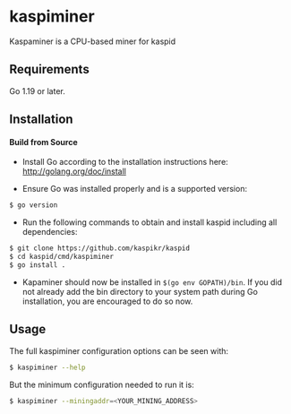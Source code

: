 # kaspiminer

Kaspaminer is a CPU-based miner for kaspid

## Requirements

Go 1.19 or later.

## Installation

#### Build from Source

- Install Go according to the installation instructions here:
  http://golang.org/doc/install

- Ensure Go was installed properly and is a supported version:

```bash
$ go version
```

- Run the following commands to obtain and install kaspid including all dependencies:

```bash
$ git clone https://github.com/kaspikr/kaspid
$ cd kaspid/cmd/kaspiminer
$ go install .
```

- Kapaminer should now be installed in `$(go env GOPATH)/bin`. If you did
  not already add the bin directory to your system path during Go installation,
  you are encouraged to do so now.
  
## Usage

The full kaspiminer configuration options can be seen with:

```bash
$ kaspiminer --help
```

But the minimum configuration needed to run it is:
```bash
$ kaspiminer --miningaddr=<YOUR_MINING_ADDRESS>
```